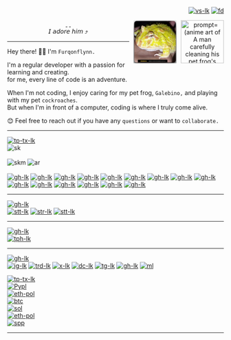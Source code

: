 <!---------------------------------------------------------->
[t3]: https://text.media.giphy.com/v1/media/giphy.gif?token=eyJhbGciOiJIUzI1NiIsInR5cCI6IkpXVCJ9.eyJrZXkiOiJwcm9kLTIwMjAtMDQtMjIiLCJzdHlsZSI6ImgxdGl0bGUiLCJ0ZXh0IjoiRnVycW9uJTIwRmx5bm4lMjBpcyUyMGhlcmUhJTIwTGV0J3MlMjBDb2RlISIsImlhdCI6MTczMDI0NjExNX0.Ck6TMt3P1A2X_mx-AZMcyzDkqze1cs5hueOurb1es_g
[fd]:https://caturmahdialfurqon.github.io
[tp-tx-lk]: https://readme-typing-svg.demolab.com
[h2]: https://readme-typing-svg.demolab.com?font=Playfair+Display&size=25&pause=1000&color=F1F5F7&Center=true&width=435&lines=%E1%9D%B0.%E1%90%9F%E2%9D%97%EF%B8%8FCoding+is+My+Canvas...
[sk]: https://img.shields.io/badge/Skills-Programming_Languages-informational.svg?&color=cyan&style=plastic
[skm]: https://img.shields.io/badge/I'm%20proficient%20in%20:%20-cyan
[ar]: https://img.shields.io/badge/%20⤵%20-007ACC
[st]: https://readme-typing-svg.demolab.com?font=Playfair+Display&pause=1000&width=435&lines=%F0%9F%93%9A+%EF%BC%B3%EF%BC%B4%EF%BC%A1%EF%BC%B4%EF%BC%B3
[tr]: https://readme-typing-svg.demolab.com?font=Playfair+Display&pause=1000&width=435&lines=%F0%9F%8E%96%EF%B8%8F+%EF%BC%B4%EF%BC%B2%EF%BC%AF%EF%BC%B0%EF%BC%A8%EF%BC%B9
[cn]: https://readme-typing-svg.demolab.com?font=Playfair+Display&pause=1000&width=435&lines=%F0%9F%AB%B1%F0%9F%8F%BC%E2%80%8D%F0%9F%AB%B2%F0%9F%8F%BB+%EF%BC%A7%EF%BC%A5%EF%BC%B4+%EF%BC%A9%EF%BC%AE+%EF%BC%B4%EF%BC%AF%EF%BC%B5%EF%BC%A3%EF%BC%A8
[stt-lk]: https://github.com/anuraghazra/github-readme-stats
[str-lk]: https://git.io/streak-stats
[stts]: https://github-readme-stats.vercel.app/api?username=caturmahdialfurqon&theme=vision-friendly-dark&rank_icon=github
[strk]: https://streak-stats.demolab.com?user=caturmahdialfurqon&theme=highcontrast&hide_border=false
[tl]: https://github-readme-stats.vercel.app/api/top-langs/?username=caturmahdialfurqon&layout=compact&hide_progress=false&theme=highcontrast
[bash]: https://img.shields.io/badge/Shell_script-121011.svg?logo=gnu-bash&logoColor=white
[php]: https://img.shields.io/badge/PHP-777BB4.svg?logo=php&logoColor=white
[py]: https://img.shields.io/badge/Python-14354C.svg?logo=python&logoColor=white
[jv]: https://img.shields.io/badge/Java-ED8B00.svg?logo=java&logoColor=white
[js]: https://img.shields.io/badge/JavaScript-323330.svg?logo=javascript&logoColor=F7DF1E
[ts]: https://img.shields.io/badge/TypeScript-007ACC.svg?logo=typescript&logoColor=white
[njs]: https://img.shields.io/badge/Node.js-43853D.svg?logo=node.js&logoColor=white
[go]: https://img.shields.io/badge/Go-00ADD8.svg?logo=go&logoColor=white
[rb]: https://img.shields.io/badge/Ruby-CC342D.svg?logo=ruby&logoColor=white
[rs]: https://img.shields.io/badge/Rust-000000.svg?logo=rust&logoColor=white
[c]: https://img.shields.io/badge/C-00599C.svg?logo=c&logoColor=white
[c#]: https://img.shields.io/badge/C%23-239120.svg?logo=c-sharp&logoColor=white
[c++]: https://img.shields.io/badge/C++-00599C.svg?logo=c%2B%2B&logoColor=white
[pl]: https://img.shields.io/badge/Perl-39457E.svg?logo=perl&logoColor=white
[lua]: https://img.shields.io/badge/Lua-2C2D72.svg?logo=lua&logoColor=white
[ig-lk]: https://instagram.com/thesilentreal
[trd-lk]: https://threads.net/thesilentreal
[x-lk]: https://x.com/furqonflynn
[dc-lk]: https://discord.com/user/furqonflynn
[tg-lk]: https://telegram.me/furqonflynn
[gh-lk]: https://github.com/caturmahdialfurqon
[ig]: https://img.shields.io/badge/Instagram-E4405F.svg?logo=instagram&logoColor=white
[trd]: https://img.shields.io/badge/Threads-000033.svg?logo=threads&logoColor=white
[x]: https://img.shields.io/badge/Twitter-1DA1F2.svg?logo=twitter&logoColor=white
[dc]: https://img.shields.io/badge/Discord-7289DA.svg?logo=discord&logoColor=white
[tg]: https://img.shields.io/badge/Telegram-2CA5E0.svg?logo=telegram&logoColor=white
[gh]: https://img.shields.io/badge/Github-100000.svg?logo=github&logoColor=white
[ml]: mailto:caturmahdi.alfurqon@icloud.com
[ml-b]:https://img.shields.io/badge/Mail-D14836?logo=gmail&logoColor=white
[cff]: https://readme-typing-svg.herokuapp.com?font=Creepster&size=25&color=FFFFFF&center=false&lines=Buy+Me+Coffee!  
[spp]: https://paypal.me/caturmahdialfurqon
[spp-b]: https://img.shields.io/badge/I'APPRECIATE'YOUR-SUPPORT-succsess.svg?&color=FF8C00&style=plastic
[pypl]: https://paypal.me/caturmahdialfurqon
[eth-pol]: https://raw.githubusercontent.com/caturmahdialfurqon/caturmahdialfurqon/refs/heads/main/QR-Code/eth-pol-address-qrcode.png
[btc]: https://raw.githubusercontent.com/caturmahdialfurqon/caturmahdialfurqon/refs/heads/main/QR-Code/btc-address-qrcode.png
[sol]: https://raw.githubusercontent.com/caturmahdialfurqon/caturmahdialfurqon/refs/heads/main/QR-Code/benice.sol-address-qrcode.png
[pypl-b]: https://img.shields.io/badge/Paypal-00457C.svg?logo=paypal&logoColor=white
[eth-b]: https://img.shields.io/badge/ETH-0x07Fe74030B01B1F9A9c2699929d7CAFDa66Ebf06-informational.svg?&color=blue&style=plastic
[btc-b]: https://img.shields.io/badge/Bitcoin-bc1qf8d3fcl4zf08qy3ecz8jyw3cf8y8urd0s2g32s-FF8C00.svg?logo=bitcoin&logoColor=white
[sol-b]: https://img.shields.io/badge/SOL-73hvmQLGmfxXiJqvqiG2MwZReC9H3tFusZJGfffrBHpy-informational.svg?&color=9B59B6&style=plastic
[pol-b]: https://img.shields.io/badge/MATIC-0x07Fe74030B01B1F9A9c2699929d7CAFDa66Ebf06-informational.svg?&color=cyan&style=plastic
[vs-lk]: https://github.com/antonkomarev/github-profile-views-counter
[vws]: https://komarev.com/ghpvc/?username=caturmahdialfurqon&label=Profile%20views&color=FF8C00&style=plastic
[tph-lk]: https://github.com/ryo-ma/github-profile-trophy
[tph]: https://github-profile-trophy.vercel.app/?username=caturmahdialfurqon&theme=chalk&no-bg=true&margin-w=15
[flynn]: https://img.shields.io/badge/Github_Pages:-Flynn_Docs-informational.svg?&color=B22222&style=plastic
[gp]: https://img.shields.io/badge/Github_Page:-Flynn_Docs-100000.svg?logo=github&logoColor=white&color=B22222
<!---------------------------------------------------------->
<div align="right">
  
[![vs-lk][vws]][vs-lk]
[![fd][gp]][fd]

<div align=center >
  
<!--[![gh-lk][t3]][gh-lk]-->
<!----------------------------------------------------------> 
<!-- me-and-gale -->
[<img src="https://github.com/user-attachments/assets/93f783fe-2563-4ba3-a378-b47c49119506" title="prompt=(anime art of A man carefully cleaning his pet frog's tank, ensuring its health and happiness:1.2), masterpiece, 4k, best quality, anime art
negativePrompt=(worst quality, low quality:1.3), , low-quality, deformed, text, poorly drawn, hilariously bad drawing, bad 3D render
guidanceScale=7
seed=752697701" width="100" height="100" style="float: right; margin-left: 10px;"/>&nbsp;](https://www.instagram.com/stories/highlights/17945324393890000/) [<img src="galebino/galebino-2.jpeg" title="galebino" alt="packman_frog" width="100" height="100" style="float: right; margin-left: 10px;"/>&nbsp;](https://www.instagram.com/stories/highlights/17945324393890000/) <br>
𝘐 𝘢𝘥𝘰𝘳𝘦 𝘩𝘪𝘮 ⤴
<!-- about-me -->
<div align=left > <hr>

Hey there! 👋🏼 I'm `Furqonflynn.`

I'm a regular developer with a passion for learning and creating. <br> for me, every line of code is an adventure.

When I'm not coding, I enjoy caring for my pet frog, `Galebino,` and playing with my pet `cockroaches`. <br> But when I'm in front of a computer, coding is where I truly come alive.

😊 Feel free to reach out if you have any `questions` or want to `collaborate.` <hr>
<!---------------------------------------------------------->
<!-- skill -->
[![tp-tx-lk][h2]][tp-tx-lk] <br>
![sk] <br><br>
![skm] ![ar] <br><br> [![gh-lk][bash]][gh-lk] [![gh-lk][php]][gh-lk] [![gh-lk][py]][gh-lk] [![gh-lk][jv]][gh-lk] [![gh-lk][js]][gh-lk] [![gh-lk][ts]][gh-lk] [![gh-lk][njs]][gh-lk] [![gh-lk][go]][gh-lk] [![gh-lk][rb]][gh-lk] [![gh-lk][rs]][gh-lk] [![gh-lk][c]][gh-lk] [![gh-lk][c#]][gh-lk] [![gh-lk][c++]][gh-lk] [![gh-lk][pl]][gh-lk] [![gh-lk][lua]][gh-lk] <hr>
<!---------------------------------------------------------->
<!-- stats --> 
[![gh-lk][st]][gh-lk] <br>
[![stt-lk][stts]][stt-lk]
[![str-lk][strk]][str-lk]
[![stt-lk][tl]][stt-lk] <hr>
<!---------------------------------------------------------->
<!-- trophy -->
[![gh-lk][tr]][gh-lk]  
[![tph-lk][tph]][tph-lk] <hr>
<!---------------------------------------------------------->
<!-- contact -->
[![gh-lk][cn]][gh-lk] <br>
[![ig-lk][ig]][ig-lk] [![trd-lk][trd]][trd-lk] [![x-lk][x]][x-lk] [![dc-lk][dc]][dc-lk] [![tg-lk][tg]][tg-lk] [![gh-lk][gh]][gh-lk] [![ml][ml-b]][ml]
<!---------------------------------------------------------->
<!-- support -->
[![tp-tx-lk][cff]][tp-tx-lk] <br>
[![Pypl][pypl-b]][pypl] <br> [![eth-pol][eth-b]][eth-pol] <br> [![btc][btc-b]][btc] <br> [![sol][sol-b]][sol] <br> [![eth-pol][pol-b]][eth-pol] <br> [![spp][spp-b]][spp] <hr>
<!---------------------------------------------------------->


